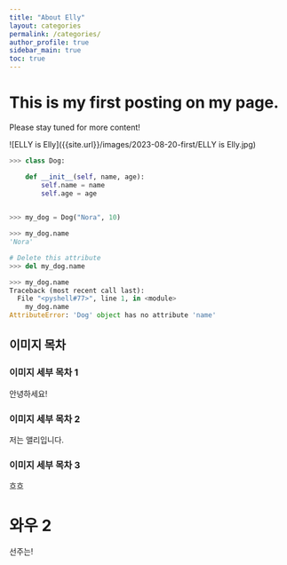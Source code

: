 ```yaml
---
title: "About Elly"
layout: categories
permalink: /categories/
author_profile: true
sidebar_main: true
toc: true
---
```


# This is my first posting on my page. 

Please stay tuned for more content!



![ELLY is Elly]({{site.url}}/images/2023-08-20-first/ELLY is Elly.jpg)

```python
>>> class Dog:

    def __init__(self, name, age):
        self.name = name
        self.age = age

        
>>> my_dog = Dog("Nora", 10)

>>> my_dog.name
'Nora'

# Delete this attribute
>>> del my_dog.name

>>> my_dog.name
Traceback (most recent call last):
  File "<pyshell#77>", line 1, in <module>
    my_dog.name
AttributeError: 'Dog' object has no attribute 'name'
```

## 이미지 목차

### 이미지 세부 목차 1

안녕하세요! 

### 이미지 세부 목차 2

저는 앨리입니다. 

### 이미지 세부 목차 3 

흐흐 



# 와우 2

선주는! 